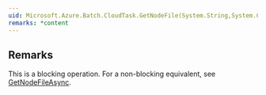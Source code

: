 ```yaml
---  
uid: Microsoft.Azure.Batch.CloudTask.GetNodeFile(System.String,System.Collections.Generic.IEnumerable{Microsoft.Azure.Batch.BatchClientBehavior})  
remarks: *content  
---  
```

  
## Remarks  
 This is a blocking operation. For a non-blocking equivalent, see [GetNodeFileAsync](assetId:///M:Microsoft.Azure.Batch.CloudTask.GetNodeFileAsync(System.String,System.Collections.Generic.IEnumerable{Microsoft.Azure.Batch.BatchClientBehavior},System.Threading.CancellationToken)?qualifyHint=False&autoUpgrade=True).